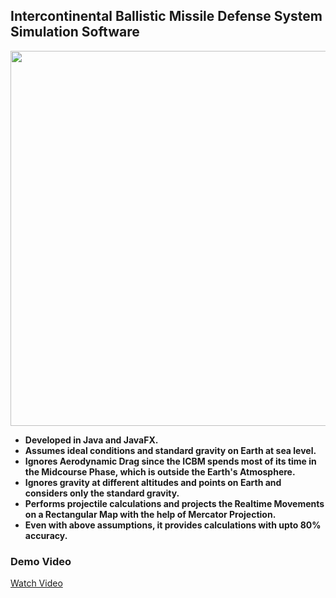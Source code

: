 ## Intercontinental Ballistic Missile Defense System Simulation Software

<img
src="https://github.com/user-attachments/assets/92db4943-6b69-45ef-81bb-23af2db9db34"
width=600
/>


- **Developed in Java and JavaFX.**
- **Assumes ideal conditions and standard gravity on Earth at sea level.**
- **Ignores Aerodynamic Drag since the ICBM spends most of its time in the Midcourse Phase, which is outside the Earth's Atmosphere.**
- **Ignores gravity at different altitudes and points on Earth and considers only the standard gravity.**
- **Performs projectile calculations and projects the Realtime Movements on a Rectangular Map with the help of Mercator Projection.**
- **Even with above assumptions, it provides calculations with upto 80% accuracy.**

### Demo Video


  <a href="https://youtu.be/ZmyxlOCW808?si=sTUfuwg0d4s-ns5f">
    Watch Video
  </a>
